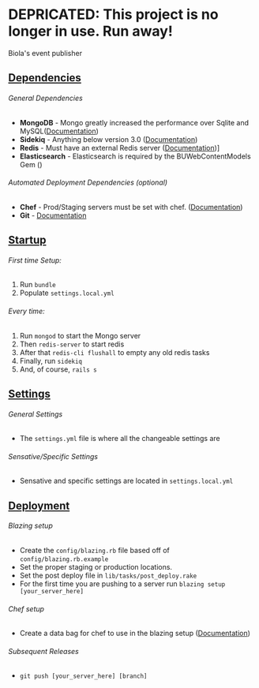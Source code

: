 DEPRICATED: This project is no longer in use. Run away!
======================

Biola's event publisher


[Dependencies](id:Dependencies)
-------------------------------
###### General Dependencies
* **MongoDB** - Mongo greatly increased the performance over Sqlite and MySQL([Documentation](http://mongoid.org/en/mongoid/index.html))
* **Sidekiq** - Anything below version 3.0 ([Documentation](http://sidekiq.org/))
* **Redis** - Must have an external Redis server ([Documentation](http://redis.io/))]
* **Elasticsearch** - Elasticsearch is required by the BUWebContentModels Gem ()

###### Automated Deployment Dependencies (optional)
* **Chef** - Prod/Staging servers must be set with chef. ([Documentation](http://www.getchef.com/chef/))
* **Git** - [Documentation](http://git-scm.com/docs/gittutorial)


[Startup](id:startup)
---------------------
###### First time Setup:
1. Run `bundle`
2. Populate `settings.local.yml`

###### Every time:
1. Run `mongod` to start the Mongo server
2. Then `redis-server` to start redis
3. After that `redis-cli flushall` to empty any old redis tasks
4. Finally, run `sidekiq`
5. And, of course, `rails s`

[Settings](id:settings)
-----------------------
###### General Settings
* The `settings.yml` file is where all the changeable settings are

###### Sensative/Specific Settings
* Sensative and specific settings are located in `settings.local.yml`

[Deployment](id:deployment)
---------------------------
###### Blazing setup
* Create the `config/blazing.rb` file based off of `config/blazing.rb.example`
* Set the proper staging or production locations.
* Set the post deploy file in `lib/tasks/post_deploy.rake`
* For the first time you are pushing to a server run `blazing setup [your_server_here]`

###### Chef setup
* Create a data bag for chef to use in the blazing setup ([Documentation](http://docs.opscode.com/knife_data_bag.html))


###### Subsequent Releases
* `git push [your_server_here] [branch]`
